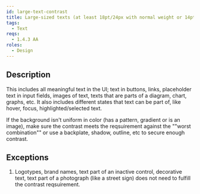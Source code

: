 ```yaml
---
id: large-text-contrast
title: Large-sized texts (at least 18pt/24px with normal weight or 14pt/18.66px in bold) shall have a contrast of 3:1 against the background
tags:
  - Text
reqs:
  - 1.4.3 AA
roles:
  - Design
---
```


## Description

This includes all meaningful text in the UI; text in buttons, links, placeholder text in input fields, images of text, texts that are parts of a diagram, chart, graphs, etc. It also includes different states that text can be part of, like hover, focus, highlighted/selected text.

If the background isn't uniform in color (has a pattern, gradient or is an image), make sure the contrast meets the reqsuirement against the ""worst combination"" or use a backplate, shadow, outline, etc to secure enough contrast.

## Exceptions

1. Logotypes, brand names, text part of an inactive control, decorative text, text part of a photograph (like a street sign) does not need to fulfill the contrast reqsuirement.
